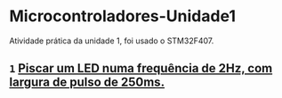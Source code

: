 # Microcontroladores-Unidade1
 Atividade prática da unidade 1, foi usado o STM32F407.

## `1` [Piscar um LED numa frequência de 2Hz, com largura de pulso de 250ms.](questoesPraticas/questao01.md)
